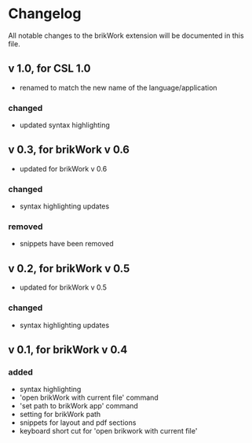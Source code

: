 # Changelog

All notable changes to the brikWork extension will be documented in this file.

## v 1.0, for CSL 1.0
 - renamed to match the new name of the language/application
### changed
 - updated syntax highlighting


## v 0.3, for brikWork v 0.6
 - updated for brikWork v 0.6
### changed
 - syntax highlighting updates
### removed
 - snippets have been removed


## v 0.2, for brikWork v 0.5
 - updated for brikWork v 0.5
### changed
 - syntax highlighting updates

## v 0.1, for brikWork v 0.4
### added
- syntax highlighting
- 'open brikWork with current file' command
- 'set path to brikWork app' command
- setting for brikWork path
- snippets for layout and pdf sections
- keyboard short cut for 'open brikwork with current file'
